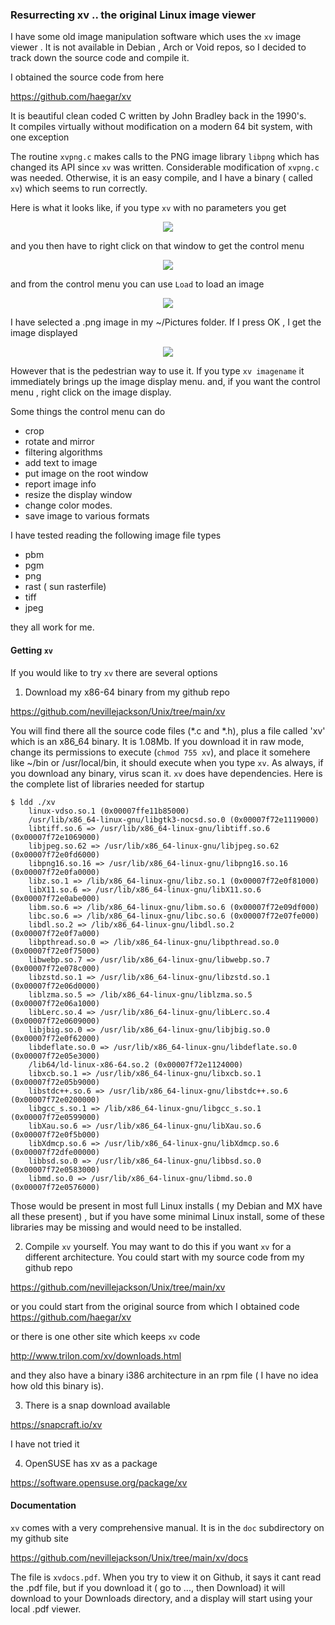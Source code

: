 ### Resurrecting xv .. the original Linux image viewer ###

I have some old image manipulation software which uses the `xv` image viewer . It is not available in Debian , Arch or Void repos, so I decided to track down the source code and compile it. 

I obtained the source code from here

https://github.com/haegar/xv

It is beautiful clean coded C written by John Bradley back in the 1990's.  
It compiles virtually without modification on a modern 64 bit system, with one exception

The routine `xvpng.c`  makes calls to the PNG image library 
`libpng` which has changed its API since `xv` was written. 
Considerable modification of `xvpng.c` was needed. 
Otherwise, it is an easy compile, and I have a binary ( called `xv`) which seems to run correctly.

Here is what it looks like, if you type `xv` with no parameters you get

<p align="center">
<img src="https://github.com/nevillejackson/Unix/blob/main/xv/FOSS/xv1.png?raw=true">
</p>

and you then have to right click on that window to get the control menu

<p align="center">
<img src="https://github.com/nevillejackson/Unix/blob/main/xv/FOSS/xv2.png?raw=true">
</p>

and from the control menu you can use `Load`  to load an image

<p align="center">
<img src="https://github.com/nevillejackson/Unix/blob/main/xv/FOSS/xv3.png?raw=true">
</p>

I have selected a .png image in my ~/Pictures folder.
If I press OK , I get the image displayed

<p align="center">
<img src="https://github.com/nevillejackson/Unix/blob/main/xv/FOSS/xv4.png?raw=true">
</p> 


However that is the pedestrian way to use it.  If you type 
`xv imagename`
it immediately brings up the image display menu. 
and, if you want the control menu , right click on the image display. 

Some things the control menu can do

 - crop
 - rotate and mirror
 - filtering algorithms
 - add text to image
 - put image on the root window
 - report image info
 - resize the display window
 - change color modes.
 - save image to various formats

 I have tested reading the following image file types

 - pbm
 - pgm
 - png
 - rast ( sun rasterfile)
 - tiff
 - jpeg

they all work for me. 

#### Getting `xv` ####

If you would like to try `xv` there are several options

1. Download my x86-64 binary from my github repo

https://github.com/nevillejackson/Unix/tree/main/xv

You will find  there all the source code files (*.c and *.h), plus a file called 'xv' which is an x86_64 binary. It is 1.08Mb. If you download it in raw mode, change its permissions to execute (`chmod 755 xv`), and place it somehere like ~/bin or /usr/local/bin, it should execute when you type `xv`.
As always, if you download any binary, virus scan it.
`xv` does have dependencies. Here is the complete list of libraries needed for startup
```
$ ldd ./xv
	linux-vdso.so.1 (0x00007ffe11b85000)
	/usr/lib/x86_64-linux-gnu/libgtk3-nocsd.so.0 (0x00007f72e1119000)
	libtiff.so.6 => /usr/lib/x86_64-linux-gnu/libtiff.so.6 (0x00007f72e1069000)
	libjpeg.so.62 => /usr/lib/x86_64-linux-gnu/libjpeg.so.62 (0x00007f72e0fd6000)
	libpng16.so.16 => /usr/lib/x86_64-linux-gnu/libpng16.so.16 (0x00007f72e0fa0000)
	libz.so.1 => /lib/x86_64-linux-gnu/libz.so.1 (0x00007f72e0f81000)
	libX11.so.6 => /usr/lib/x86_64-linux-gnu/libX11.so.6 (0x00007f72e0abe000)
	libm.so.6 => /lib/x86_64-linux-gnu/libm.so.6 (0x00007f72e09df000)
	libc.so.6 => /lib/x86_64-linux-gnu/libc.so.6 (0x00007f72e07fe000)
	libdl.so.2 => /lib/x86_64-linux-gnu/libdl.so.2 (0x00007f72e0f7a000)
	libpthread.so.0 => /lib/x86_64-linux-gnu/libpthread.so.0 (0x00007f72e0f75000)
	libwebp.so.7 => /usr/lib/x86_64-linux-gnu/libwebp.so.7 (0x00007f72e078c000)
	libzstd.so.1 => /usr/lib/x86_64-linux-gnu/libzstd.so.1 (0x00007f72e06d0000)
	liblzma.so.5 => /lib/x86_64-linux-gnu/liblzma.so.5 (0x00007f72e06a1000)
	libLerc.so.4 => /usr/lib/x86_64-linux-gnu/libLerc.so.4 (0x00007f72e0609000)
	libjbig.so.0 => /usr/lib/x86_64-linux-gnu/libjbig.so.0 (0x00007f72e0f62000)
	libdeflate.so.0 => /usr/lib/x86_64-linux-gnu/libdeflate.so.0 (0x00007f72e05e3000)
	/lib64/ld-linux-x86-64.so.2 (0x00007f72e1124000)
	libxcb.so.1 => /usr/lib/x86_64-linux-gnu/libxcb.so.1 (0x00007f72e05b9000)
	libstdc++.so.6 => /usr/lib/x86_64-linux-gnu/libstdc++.so.6 (0x00007f72e0200000)
	libgcc_s.so.1 => /lib/x86_64-linux-gnu/libgcc_s.so.1 (0x00007f72e0599000)
	libXau.so.6 => /usr/lib/x86_64-linux-gnu/libXau.so.6 (0x00007f72e0f5b000)
	libXdmcp.so.6 => /usr/lib/x86_64-linux-gnu/libXdmcp.so.6 (0x00007f72dfe00000)
	libbsd.so.0 => /usr/lib/x86_64-linux-gnu/libbsd.so.0 (0x00007f72e0583000)
	libmd.so.0 => /usr/lib/x86_64-linux-gnu/libmd.so.0 (0x00007f72e0576000)

```
Those would be present in most full Linux installs ( my Debian and MX have all these present) , but if you have some minimal Linux install, some of these libraries may be missing and would need to be installed.

2. Compile `xv` yourself. 
You may want to do this if you want `xv` for a different architecture. 
You could start with my source code from my github repo

https://github.com/nevillejackson/Unix/tree/main/xv

or you could start from the original source from which I obtained code
https://github.com/haegar/xv

or there is one other site which keeps `xv` code

http://www.trilon.com/xv/downloads.html

and they also have a binary i386 architecture in an rpm file ( I have no idea how old this binary is).

3. There is a snap download available

https://snapcraft.io/xv

I have not tried it

4. OpenSUSE has xv as a package

https://software.opensuse.org/package/xv

#### Documentation ####
`xv` comes with a very comprehensive manual. It is in the `doc` subdirectory on my github site

https://github.com/nevillejackson/Unix/tree/main/xv/docs

The file is `xvdocs.pdf`.
When you try to view it  on Github, it says it cant read the .pdf file, but if you download it ( go to ..., then Download) it will download to your Downloads directory, and a display will start using your local .pdf viewer. 



